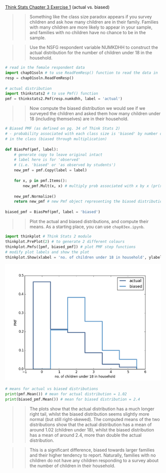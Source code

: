 [Think Stats Chapter 3 Exercise 1](http://greenteapress.com/thinkstats2/html/thinkstats2004.html#toc31) (actual vs. biased)

>> Something like the class size paradox appears if you survey children and ask
>> how many children are in their family. Families with many children are more
>> likely to appear in your sample, and families with no children have no chance
>> to be in the sample.

>> Use the NSFG respondent variable NUMKDHH to construct the actual distribution
>> for the number of children under 18 in the household.

```python
# read in the female respondent data
import chap01soln # to use ReadFemResp() function to read the data in
resp = chap01soln.ReadFemResp()

# actual distribution
import thinkstats2 # to use Pmf() function
pmf = thinkstats2.Pmf(resp.numkdhh, label = 'actual')
```

>> Now compute the biased distribution we would see if we surveyed the children
>> and asked them how many children under 18 (including themselves) are in their
>> household.

```python
# Biased PMF (as defined on pg. 34 of Think Stats 2)
# - probability associated with each class size is 'biased' by number of students
# in the class (biased through multiplication)

def BiasPmf(pmf, label):
	# generate copy to leave original intact
	# label here is for 'observed'
	# (i.e. 'biased' or 'as observed by students')
	new_pmf = pmf.Copy(label = label)

	for x, p in pmf.Items():
		new_pmf.Mult(x, x) # multiply prob associated with x by x (pr(x) * x) 

	new_pmf.Normalize()
	return new_pmf # new Pmf object representing the biased distribution

biased_pmf = BiasPmf(pmf, label = 'biased')
```

>> Plot the actual and biased distributions, and compute their means.
>> As a starting place, you can use `chap03ex.ipynb`.

```python
import thinkplot # Think Stats 2 module
thinkplot.PrePlot(2) # to generate 2 different colours
thinkplot.Pmfs([pmf, biased_pmf]) # plot PMF step functions
# modify plot labels and show the plot
thinkplot.Show(xlabel = 'no. of children under 18 in household', ylabel = 'PMF')
```

![actual_bias](https://github.com/roldatasci/dsp/blob/master/statistics/3-1-plot.png)

```python
# means for actual vs biased distributions
print(pmf.Mean()) # mean for actual distribution = 1.02
print(biased_pmf.Mean()) # mean for biased distribution = 2.4
```

>> The plots show that the actual distribution has a much longer right tail, 
>> whilst the biased distribution seems slightly more normal (but still 
>> right-skewed). The computed means of the two distributions show that 
>> the actual distribution has a mean of around 1.02 (children under 18), whilst
>> the biased distribution has a mean of around 2.4, more than double the actual
>> distribution.

>> This is a significant difference, biased towards larger families and their
>> higher tendency to report. Naturally, families with no children do not have
>> any children responding to a survey about the number of children in their
>> household.
